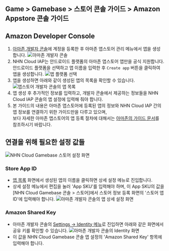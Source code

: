 ## Game > Gamebase > 스토어 콘솔 가이드 > Amazon Appstore 콘솔 가이드

## Amazon Developer Console
1. [아마존 개발자 콘솔](https://developer.amazon.com/)에 계정을 등록한 후 아마존 앱스토어 관리 메뉴에서 앱을 생성합니다.
   ![아마존 개발자 콘솔](http://static.toastoven.net/prod_gamebase/StoreConsoleGuide/amazon_developer_console_eng.png)
2. NHN Cloud IAP는 안드로이드 플랫폼의 아마존 앱스토어 앱만을 공식 지원합니다. 안드로이드 플랫폼을 선택하고 앱 이름을 입력한 후 `Create app` 버튼을 클릭하여 앱을 생성합니다.
   ![앱 플랫폼 선택](http://static.toastoven.net/prod_gamebase/StoreConsoleGuide/amazon_appmenu_0_eng.png)
3. 앱을 생성하면 아래와 같이 생성된 앱의 목록을 확인할 수 있습니다.
   ![앱스토어 개발자 콘솔의 앱 목록](http://static.toastoven.net/prod_gamebase/StoreConsoleGuide/amazon_appmenu_1_eng.png)
4. 앱 생성 후 추가적인 정보를 입력하고, 개발자 콘솔에서 제공하는 정보들을 NHN Cloud IAP 콘솔의 앱 설정에 입력해 줘야 합니다.
5. 본 가이드의 내용은 아마존 앱스토어에 등록된 앱의 정보와 NHN Cloud IAP 간의 앱 정보를 연결하기 위한 가이드만을 다루고 있으며, <br/> 보다 자세한 아마존 앱스토어의 앱 등록 절차에 대해서는 [아마존의 가이드 문서](https://developer.amazon.com/apps-and-games/documentation)를 참조하시기 바랍니다.

## 연결을 위해 필요한 설정 값들
![NHN Cloud Gamebase 스토어 설정 화면](http://static.toastoven.net/prod_gamebase/StoreConsoleGuide/amazon_iap_console_ko.png)
### Store App ID
- [앱 목록](https://developer.amazon.com/apps-and-games/console/apps/list.html) 화면에서 생성된 앱의 이름을 클릭하면 상세 설정 메뉴로 진입합니다.
- 상세 설정 메뉴에서 편집을 눌러 'App SKU'를 입력해야 하며, 이 App SKU의 값을 [NHN Cloud Gamebase 콘솔 > 스토어]에서 스토어 정보 등록 화면의 '스토어 앱 ID'에 입력해야 합니다.
  ![아마존 개발자 콘솔의 앱 상세 설정 화면](http://static.toastoven.net/prod_gamebase/StoreConsoleGuide/amazon_appmenu_2_eng.png)


### Amazon Shared Key
- 아마존 개발자 콘솔의 [Settings -> Identity 메뉴](https://developer.amazon.com/settings/console/sdk/shared-key)로 진입하면 아래와 같은 화면에서 공유 키를 확인할 수 있습니다.
  ![아마존 개발자 콘솔의 Identity 화면](http://static.toastoven.net/prod_gamebase/StoreConsoleGuide/amazon_appmenu_3_eng.png)
- 이 값을 NHN Cloud Gamebase 콘솔 앱 설정의 'Amazon Shared Key' 항목에 입력해야 합니다.
